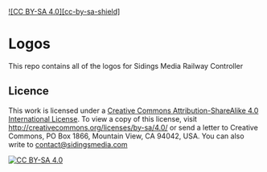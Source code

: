 [![CC BY-SA 4.0][cc-by-sa-shield]][cc-by-sa]
# Logos

This repo contains all of the logos for Sidings Media Railway Controller

## Licence

This work is licensed under a
[Creative Commons Attribution-ShareAlike 4.0 International License][cc-by-sa]. To view a copy of this license, visit http://creativecommons.org/licenses/by-sa/4.0/ or send a letter to Creative Commons, PO Box 1866, Mountain View, CA 94042, USA. You can also write to [contact@sidingsmedia.com](mailto:contact@sidingsmedia.com?subject=SMRC%20CCBYSA)

[![CC BY-SA 4.0][cc-by-sa-image]][cc-by-sa]

[cc-by-sa]: http://creativecommons.org/licenses/by-sa/4.0/
[cc-by-sa-image]: https://licensebuttons.net/l/by-sa/4.0/88x31.png